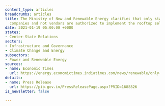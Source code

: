 ```yaml
---
content_type: articles
breadcrumbs: articles
title: The Ministry of New and Renewable Energy clarifies that only state power distribution
  companies and not vendors are authorized to implement the rooftop solar scheme
date: 2021-01-19 05:00:00 +0000
states:
- Center-State Relations
sectors:
- Infrastructure and Governance
- Climate Change and Energy
subsectors:
- Power and Renewable Energy
sources:
- name: Economic Times
  url: https://energy.economictimes.indiatimes.com/news/renewable/only-state-discoms-authorised-to-implement-rooftop-solar-scheme-mnre/80288116
details:
- name: Press Release
  url: https://pib.gov.in/PressReleasePage.aspx?PRID=1688826
is_newsletter: false

---
```

